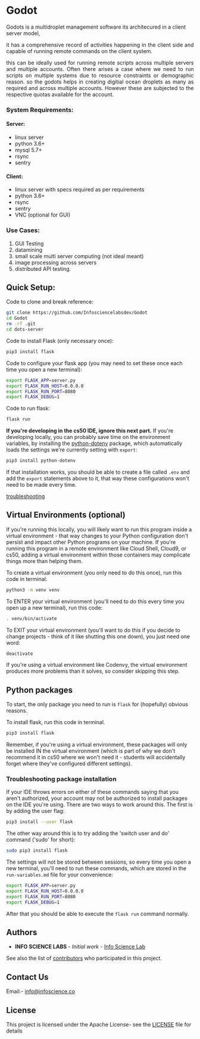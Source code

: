 # Godot  
Godots is a multidroplet management software its architecured in a client server model, 
<p align="justify">
it has a comprehensive record of activities happening in the client side and capable of running remote commands on the client system.
  </p>
 <p align="justify">
this can be ideally used for running remote scripts across multiple servers and multiple accounts.  
Often there arises a case where we need to run scripts on multiple systems due to resource constraints or demographic reason.
so the godots helps in creating digitial ocean droplets as many as required and across multiple accounts. However these are subjected to the respective quotas available for the account.
 </p>
 
### System Requirements:
#### Server:
<ul>
  <li>linux server </li>  
  <li>python 3.6+ </li>
  <li>mysql 5.7+  </li>
  <li>rsync    </li>
  <li>sentry</li>  
</ul>

#### Client:
<ul>
   <li>linux server with specs required as per requirements  </li>
   <li>python 3.6+  </li>
   <li>rsync  </li>
   <li>sentry  </li>
    <li>VNC (optional for GUI)  </li>
</ul>  

### Use Cases:  
1) GUI Testing  
2) datamining  
3) small scale multi server computing (not ideal meant)  
4) image processing across servers  
5) distributed API testing. 

## Quick Setup:

Code to clone and break reference:
```bash
git clone https://github.com/Infosciencelabsdev/Godot
cd Godot
rm -rf .git
cd dots-server
```

Code to install Flask (only necessary once):
```bash
pip3 install flask
```

Code to configure your flask app (you may need to set these once each time you open a new terminal):
```bash
export FLASK_APP=server.py
export FLASK_RUN_HOST=0.0.0.0
export FLASK_RUN_PORT=8080
export FLASK_DEBUG=1
```

Code to run flask:
```bash
flask run
```

**If you're developing in the cs50 IDE, ignore this next part.**
If you're developing locally, you can probably save time on the environment variables, by installing the [python-dotenv](https://pypi.org/project/python-dotenv/) package, which automatically loads the settings we're currently setting with `export`:
```bash
pip3 install python-dotenv
```

If that installation works, you should be able to create a file called `.env` and add the `export` statements above to it, that way these configurations won't need to be made every time. 

[troubleshooting](#troubleshooting-package-installation)

## Virtual Environments (optional)

If you're running this locally, you will likely want to run this program inside a virtual environment - that way changes to your Python configuration don't persist and impact other Python programs on your machine. If you're running this program in a remote environment like Cloud Shell, Cloud9, or cs50, adding a virtual environment within those containers may complicate things more than helping them. 

To create a virtual environment (you only need to do this once), run this code in terminal:
```bash
python3 -m venv venv
```

To ENTER your virtual environment (you'll need to do this every time you open up a new terminal), run this code:
```bash
. venv/bin/activate
```

To EXIT your virtual environment (you'll want to do this if you decide to change projects - think of it like shutting this one down), you just need one word:
```bash
deactivate
```

If you're using a virtual environment like Codenvy, the virtual environment produces more problems than it solves, so consider skipping this step.

## Python packages

To start, the only package you need to run is `flask` for (hopefully) obvious reasons.

To install flask, run this code in terminal.
```bash
pip3 install flask
```
Remember, if you're using a virtual environment, these packages will only be installed IN the virtual environment (which is part of why we don't recommend it in cs50 where we won't need it - students will accidentally forget where they've configured different settings).

### Troubleshooting package installation

If your IDE throws errors on either of these commands saying that you aren't authorized, your account may not be authorized to install packages on the IDE you're using. There are two ways to work around this. The first is by adding the user flag:
```bash
pip3 install --user flask
```
The other way around this is to try adding the 'switch user and do' command ('sudo' for short):
```bash
sudo pip3 install flask
```


The settings will not be stored between sessions, so every time you open a new terminal, you'll need to run these commands, which are stored in the `run-variables.md` file for your convenience:
```bash
export FLASK_APP=server.py
export FLASK_RUN_HOST=0.0.0.0
export FLASK_RUN_PORT=8080
export FLASK_DEBUG=1
```

After that you should be able to execute the `flask run` command normally.

## Authors

* **INFO SCIENCE LABS** - *Initial work* - [Info Science Lab](https://github.com/Infosciencelabs)

See also the list of [contributors](https://github.com/Infosciencelabsdev/Godot/graphs/contributors) who participated in this project.
## Contact Us
  Email:- info@infoscience.co
## License
This project is licensed under the Apache License- see the [LICENSE](LICENSE) file for details



